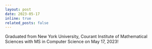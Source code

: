 ```yaml
---
layout: post
date: 2023-05-17
inline: true
related_posts: false
---
```


Graduated from New York University, Courant Institute of Mathematical Sciences with MS in Computer Science on May 17, 2023!
